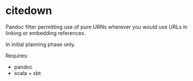# citedown


Pandoc filter permitting use of pure URNs wherever you would use URLs in linking or embedding references.

In initial planning phase only.

Requires:

- pandoc
- scala + sbt
